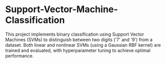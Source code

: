 # Support-Vector-Machine-Classification
This project implements binary classification using Support Vector Machines (SVMs) to distinguish between two digits ('7' and '9') from a dataset. Both linear and nonlinear SVMs (using a Gaussian RBF kernel) are trained and evaluated, with hyperparameter tuning to achieve optimal performance.
